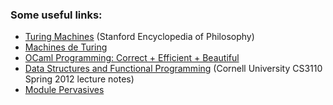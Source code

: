 ### Some useful links:

* [Turing Machines](https://plato.stanford.edu/entries/turing-machine/) (Stanford Encyclopedia of Philosophy)
* [Machines de Turing](https://www.liafa.jussieu.fr/~carton/Enseignement/Complexite/MasterInfo/Cours/turing.html)
* [OCaml Programming: Correct + Efficient + Beautiful](https://cs3110.github.io/textbook/cover.html)
* [Data Structures and Functional Programming](https://www.cs.cornell.edu/courses/cs3110/2012sp/lecturenotes.php) (Cornell University CS3110 Spring 2012 lecture notes)
* [Module Pervasives](https://ocaml.org/manual/4.02/libref/Pervasives.html)
